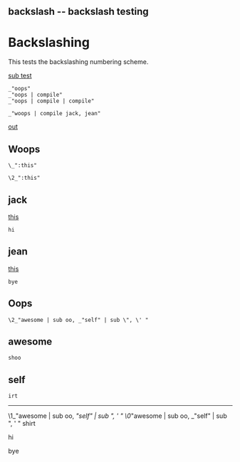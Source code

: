 backslash -- backslash testing
---
# Backslashing

This tests the backslashing numbering scheme. 

[sub test]()

    _"oops"
    _"oops | compile"
    _"oops | compile | compile"

    _"woops | compile jack, jean"

[out](# "save:")


## Woops

    \_":this"

    \2_":this"

## jack

[this]()

    hi

## jean

[this]()

    bye


## Oops

    \2_"awesome | sub oo, _"self" | sub \", \' "

## awesome

    shoo

## self

    irt

---
\1_"awesome | sub oo, _"self" | sub \", \' "
\0_"awesome | sub oo, _"self" | sub \", \' "
shirt

hi

bye
